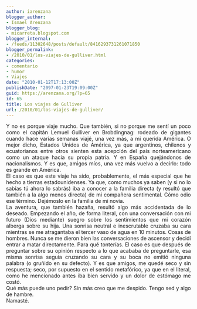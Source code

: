 ```yaml
---
author: iarenzana
blogger_author:
- Ismael Arenzana
blogger_blog:
- micarreta.blogspot.com
blogger_internal:
- /feeds/11302648/posts/default/8416293731261071850
blogger_permalink:
- /2010/01/los-viajes-de-gulliver.html
categories:
- comentario
- humor
- Viajes
date: "2010-01-12T17:13:00Z"
publishDate: "2097-01-23T19:09:00Z"
guid: https://arenzana.org/?p=65
id: 65
title: Los viajes de Gulliver
url: /2010/01/los-viajes-de-gulliver/
---
```

<div style="text-align: justify;">
  Y no es porque viaje mucho. Que también, si no porque me sentí un poco como el capitán Lemuel Gulliver en Brobdingnag: rodeado de gigantes cuando hace varias semanas viajé, una vez más, a mi querida América. O mejor dicho, Estados Unidos de América, ya que argentinos, chilenos y ecuatorianos entre otros sienten esta acepción del país norteamericano como un ataque hacia su propia patria. Y en España quejándonos de nacionalismos. Y es que, amigos míos, una vez más vuelvo a decirlo: todo es grande en América.
</div>

<div style="text-align: justify;">
  El caso es que este viaje ha sido, probablemente, el más especial que he hecho a tierras estadounidenses. Ya que, como muchos ya saben (y si no lo sabías tú ahora lo sabrás) iba a conocer a la familia directa (y resultó que también a la algo menos directa) de mi compañera sentimental. Cómo odio ese término. Dejémoslo en la familia de mi novia.
</div>

<div style="text-align: justify;">
  La aventura, que también hazaña, resultó algo más accidentada de lo deseado. Empezando el año, de forma literal, con una conversación con mi futuro (Dios mediante) suegro sobre los sentimientos que mi corazón alberga sobre su hija. Una sonrisa neutral e inescrutable cruzaba su cara mientras se me atragantaba el tercer vaso de agua en 10 minutos. Cosas de hombres. Nunca se me dieron bien las conversaciones de ascensor y decidí entrar a matar directamente. Para qué tonterías. El caso es que después de preguntar sobre su opinión respecto a lo que acababa de preguntarle, esa misma sonrisa seguía cruzando su cara y su boca no emitió ninguna palabra (o gruñido en su defecto). Y es que amigos, me quedé seco y sin respuesta; seco, por supuesto en el sentido metafórico, ya que en el literal, como he mencionado antes iba bien servido y un dolor de estómago me costó.
</div>

<div style="text-align: justify;">
  Qué más puede uno pedir? Sin más creo que me despido. Tengo sed y algo de hambre.
</div>

<div style="text-align: justify;">
  Namasté.
</div>
